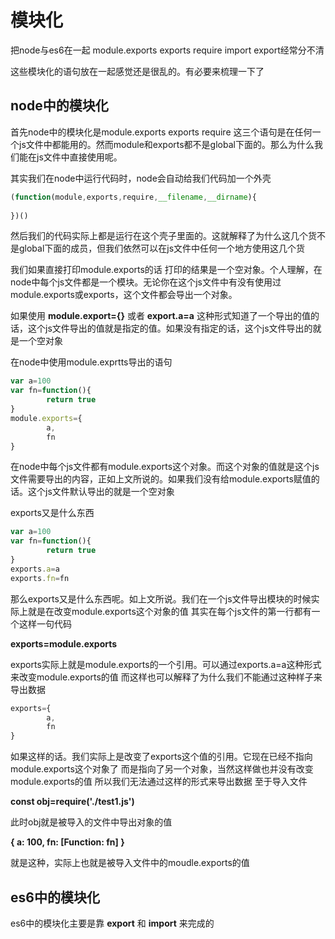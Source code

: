 # 模块化
把node与es6在一起 module.exports exports require import export经常分不清

这些模块化的语句放在一起感觉还是很乱的。有必要来梳理一下了

## node中的模块化
首先node中的模块化是module.exports exports require 这三个语句是在任何一个js文件中都能用的。然而module和exports都不是global下面的。那么为什么我们能在js文件中直接使用呢。

其实我们在node中运行代码时，node会自动给我们代码加一个外壳
``` js
(function(module,exports,require,__filename,__dirname){
	
})()
```
然后我们的代码实际上都是运行在这个壳子里面的。这就解释了为什么这几个货不是global下面的成员，但我们依然可以在js文件中任何一个地方使用这几个货

我们如果直接打印module.exports的话 打印的结果是一个空对象。个人理解，在node中每个js文件都是一个模块。无论你在这个js文件中有没有使用过module.exports或exports，这个文件都会导出一个对象。

如果使用 **module.export={}** 或者 **export.a=a** 这种形式知道了一个导出的值的话，这个js文件导出的值就是指定的值。如果没有指定的话，这个js文件导出的就是一个空对象

在node中使用module.exprtts导出的语句
``` js
var a=100
var fn=function(){
		return true
}
module.exports={
		a,
		fn
}
```
在node中每个js文件都有module.exports这个对象。而这个对象的值就是这个js文件需要导出的内容，正如上文所说的。如果我们没有给module.exports赋值的话。这个js文件默认导出的就是一个空对象

exports又是什么东西
``` js
var a=100
var fn=function(){
		return true
}
exports.a=a
exports.fn=fn
```
那么exports又是什么东西呢。如上文所说。我们在一个js文件导出模块的时候实际上就是在改变module.exports这个对象的值
其实在每个js文件的第一行都有一个这样一句代码

__exports=module.exports__

exports实际上就是module.exports的一个引用。可以通过exports.a=a这种形式来改变module.exports的值 而这样也可以解释了为什么我们不能通过这种样子来导出数据
``` js
exports={
		a,
		fn
}
```
如果这样的话。我们实际上是改变了exports这个值的引用。它现在已经不指向module.exports这个对象了 而是指向了另一个对象，当然这样做也并没有改变module.exports的值 所以我们无法通过这样的形式来导出数据
至于导入文件

__const obj=require('./test1.js')__

此时obj就是被导入的文件中导出对象的值

__{ a: 100, fn: [Function: fn] }__

就是这种，实际上也就是被导入文件中的moudle.exports的值

## es6中的模块化

es6中的模块化主要是靠 __export__ 和 __import__ 来完成的